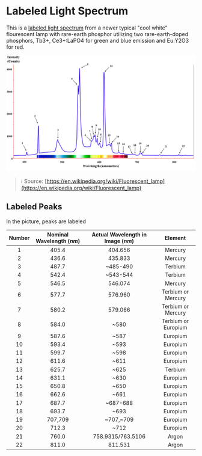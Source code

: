 # Labeled Light Spectrum

This is a [labeled light spectrum](https://commons.wikimedia.org/wiki/File:Fluorescent_lighting_spectrum_peaks_labeled_with_colored_peaks_added.png) from a newer typical "cool white" flourescent lamp with rare-earth phosphor utilizing two rare-earth-doped phosphors, Tb3+, Ce3+:LaPO4 for green and blue emission and Eu:Y2O3 for red. 

![Image](./labeledSpectrum1.png)

> ℹ️ Source: [https://en.wikipedia.org/wiki/Fluorescent_lamp](https://en.wikipedia.org/wiki/Fluorescent_lamp)

## Labeled Peaks

In the picture, peaks are labeled

| Number | Nominal Wavelength (*nm*) | Actual Wavelength in Image (*nm*) | Element |
| :----: | :-----------------------: | :-------------------------------: | :-----: |
|1|	405.4	| 404.656 | Mercury |
|2|	436.6	|435.833 | Mercury |
|3|	487.7	|	~485-490 | Terbium |
|4|	542.4	|~543-544| Terbium |
|5|	546.5	|	546.074  | Mercury |
|6|	577.7	|576.960 | Terbium or Mercury |
|7|	580.2	|579.066 | Terbium or Mercury |
|8|	584.0	|	~580 | Terbium or Europium |
|9|	587.6	|	~587 | Europium |
|10|	593.4	|	~593 | Europium |
|11| 599.7|		~598 | Europium |
|12|	611.6	|~611 | Europium |
|13|	625.7	|	~625| Terbium |
|14|	631.1	|	~630 | Europium |
|15|	650.8	|	~650 | Europium |
|16|	662.6	|	~661 | Europium |
|17|	687.7	|~687-688 | Europium |
|18|	693.7	|	~693 | Europium |
|19|	707,709	|	~707,~709 | Europium |
|20|	712.3	|	~712 | Europium |
|21|	760.0	|	758.9315/763.5106  | Argon |
|22|	811.0	|	811.531| Argon |
